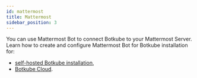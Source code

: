 ```yaml
---
id: mattermost
title: Mattermost
sidebar_position: 3
---
```


You can use Mattermost Bot to connect Botkube to your Mattermost Server. Learn how to create and configure Mattermost Bot for Botkube installation for:

- [self-hosted Botkube installation](./self-hosted),
- [Botkube Cloud](./cloud).
